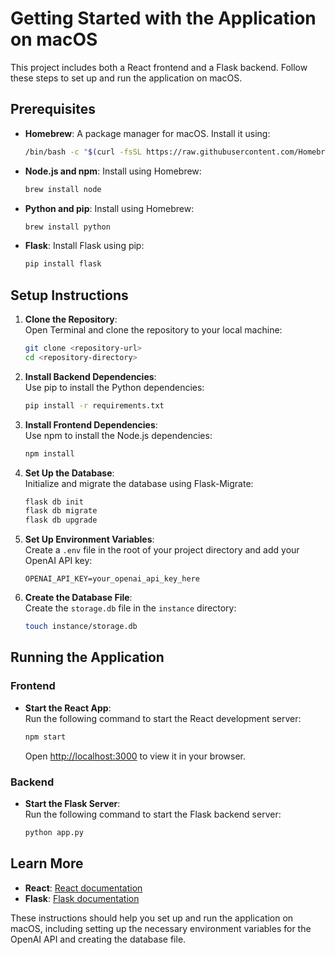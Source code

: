 # Getting Started with the Application on macOS

This project includes both a React frontend and a Flask backend. Follow these steps to set up and run the application on macOS.

## Prerequisites

- **Homebrew**: A package manager for macOS. Install it using:
  ```bash
  /bin/bash -c "$(curl -fsSL https://raw.githubusercontent.com/Homebrew/install/HEAD/install.sh)"
  ```

- **Node.js and npm**: Install using Homebrew:
  ```bash
  brew install node
  ```

- **Python and pip**: Install using Homebrew:
  ```bash
  brew install python
  ```

- **Flask**: Install Flask using pip:
  ```bash
  pip install flask
  ```

## Setup Instructions

1. **Clone the Repository**:  
   Open Terminal and clone the repository to your local machine:
   ```bash
   git clone <repository-url>
   cd <repository-directory>
   ```

2. **Install Backend Dependencies**:  
   Use pip to install the Python dependencies:
   ```bash
   pip install -r requirements.txt
   ```

3. **Install Frontend Dependencies**:  
   Use npm to install the Node.js dependencies:
   ```bash
   npm install
   ```

4. **Set Up the Database**:  
   Initialize and migrate the database using Flask-Migrate:
   ```bash
   flask db init
   flask db migrate
   flask db upgrade
   ```

5. **Set Up Environment Variables**:  
   Create a `.env` file in the root of your project directory and add your OpenAI API key:
   ```plaintext
   OPENAI_API_KEY=your_openai_api_key_here
   ```

6. **Create the Database File**:  
   Create the `storage.db` file in the `instance` directory:
   ```bash
   touch instance/storage.db
   ```

## Running the Application

### Frontend

- **Start the React App**:  
  Run the following command to start the React development server:
  ```bash
  npm start
  ```
  Open [http://localhost:3000](http://localhost:3000) to view it in your browser.

### Backend

- **Start the Flask Server**:  
  Run the following command to start the Flask backend server:
  ```bash
  python app.py
  ```

## Learn More

- **React**: [React documentation](https://reactjs.org/)
- **Flask**: [Flask documentation](https://flask.palletsprojects.com/)

These instructions should help you set up and run the application on macOS, including setting up the necessary environment variables for the OpenAI API and creating the database file.
